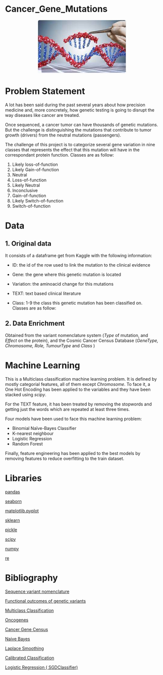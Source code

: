 # Cancer_Gene_Mutations

<p align="center">
  <img src="geneImage.jpg" />
</p>

# Problem Statement

A lot has been said during the past several years about how precision medicine and, more concretely, how genetic testing is going to disrupt the way diseases like cancer are treated.

Once sequenced, a cancer tumor can have thousands of genetic mutations. But the challenge is distinguishing the mutations that contribute to tumor growth (drivers) from the neutral mutations (passengers).

The challenge of this project is to categorize several gene variation in nine classes that represents the effect that this mutation will have in the correspondant protein function. Classes are as follow:
1. Likely loss-of-function
2. Likely Gain-of-function
3. Neutral
4. Loss-of-function
5. Likely Neutral
6. Inconclusive
7. Gain-of-function
8. Likely Switch-of-function
9. Switch-of-function

# Data

## 1. Original data

It consists of a dataframe get from Kaggle with the following information:
- ID: the id of the row used to link the mutation to the clinical evidence

- Gene: the gene where this genetic mutation is located

- Variation: the aminoacid change for this mutations

- TEXT: text based clinical literature

- Class: 1-9 the class this genetic mutation has been classified on. Classes are as follow:

## 2. Data Enrichment

Obtained from the variant nomenclature system (*Type* of mutation, and *Effect* on the protein), and the Cosmic Cancer Census Database (*GeneType, Chromosome,	Role,	TumourType* and	*Class* )

# Machine Learning

This is a Multiclass classification machine learning problem. It is defined by mostly categorial features, all of them except *Chromosome*. To face it, a One Hot Encoding has been applied to the variables and they have been stacked using *scipy*.

For the TEXT feature, it has been treated by removing the stopwords and getting just the words which are repeated at least three times.

Four models have been used to face this machine learning problem:
- Binomial Naïve-Bayes Classifier
- K-nearest neighbour 
- Logistic Regression
- Random Forest

Finally, feature engineering has been applied to the best models by removing features to reduce overfitting to the train dataset.

# Libraries # 

[pandas](https://pandas.pydata.org/docs/)

[seaborn](https://seaborn.pydata.org/)

[matplotlib.pyplot](https://matplotlib.org/stable/api/_as_gen/matplotlib.pyplot.html)

[sklearn](https://scikit-learn.org/stable/)

[pickle](https://docs.python.org/3/library/pickle.html)

[scipy](https://scipy.github.io/devdocs/index.html)

[numpy](https://numpy.org/doc/)

[re](https://docs.python.org/3/library/re.html)

# Bibliography
[Sequence variant nomenclature](http://varnomen.hgvs.org/recommendations/protein/variant/substitution/)

[Functional outcomes of genetic variants](https://www.ncbi.nlm.nih.gov/pmc/articles/PMC4628267/)

[Multiclass Classification](https://algorithmia.com/blog/multiclass-classification-in-machine-learning)

[Oncogenes](http://ongene.bioinfo-minzhao.org/ongene_human.txt)

[Cancer Gene Census](https://cancer.sanger.ac.uk/census)

[Naive Bayes](https://towardsdatascience.com/understanding-na%C3%AFve-bayes-algorithm-f9816f6f74c0)

[Laplace Smoothing](https://towardsdatascience.com/laplace-smoothing-in-na%C3%AFve-bayes-algorithm-9c237a8bdece)

[Calibrated Classification](https://machinelearningmastery.com/calibrated-classification-model-in-scikit-learn/)

[Logistic Regression ( SGDClassifier)](https://scikit-learn.org/stable/modules/generated/sklearn.linear_model.SGDClassifier.html)
